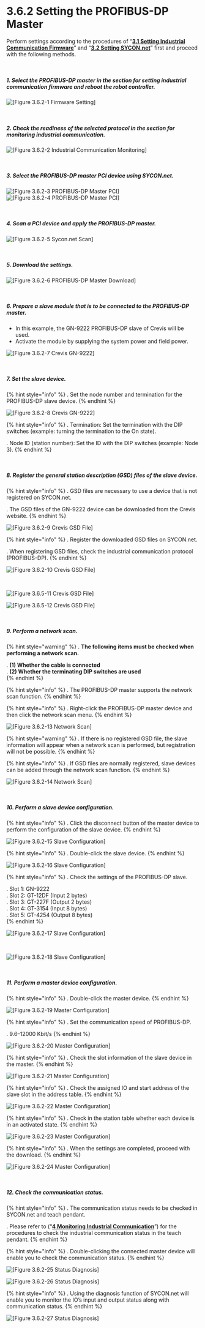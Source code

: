 ﻿# 3.6.2 Setting the PROFIBUS-DP Master


Perform settings according to the procedures of “[**3.1 Setting Industrial Communication Firmware**](../../3-settings-industrial-communication/3-1-Settings-firmware.md)” and “[**3.2 Setting SYCON.net**](../../3-settings-industrial-communication/3-2-Settings-SYCON.md)” first and proceed with the following methods.


<br>

##### 1. Select the PROFIBUS-DP master in the section for setting industrial communication firmware and reboot the robot controller.

![[Figure 3.6.2-1 Firmware Setting]](<../../_assets/3-Settings-Industrial-Communication/3.6-PROFIBUS-DP/2-Master_setting/image_1.png>) 

<br>

##### 2. Check the readiness of the selected protocol in the section for monitoring industrial communication.

![[Figure 3.6.2-2 Industrial Communication Monitoring]](<../../_assets/3-Settings-Industrial-Communication/3.6-PROFIBUS-DP/2-Master_setting/image_2.png>) 

<br>

##### 3. Select the PROFIBUS-DP master PCI device using SYCON.net.

![[Figure 3.6.2-3 PROFIBUS-DP Master PCI]](<../../_assets/3-Settings-Industrial-Communication/3.6-PROFIBUS-DP/2-Master_setting/image_3.png>)
![[Figure 3.6.2-4 PROFIBUS-DP Master PCI]](<../../_assets/3-Settings-Industrial-Communication/3.6-PROFIBUS-DP/2-Master_setting/image_4.png>) 

<br>

##### 4. Scan a PCI device and apply the PROFIBUS-DP master.

![[Figure 3.6.2-5 Sycon.net Scan]](<../../_assets/3-Settings-Industrial-Communication/3.6-PROFIBUS-DP/2-Master_setting/image_5.png>) 

<br>


##### 5. Download the settings.

![[Figure 3.6.2-6 PROFIBUS-DP Master Download]](<../../_assets/3-Settings-Industrial-Communication/3.6-PROFIBUS-DP/2-Master_setting/image_6.png>) 

<br>

##### 6. Prepare a slave module that is to be connected to the PROFIBUS-DP master.
   * In this example, the GN-9222 PROFIBUS-DP slave of Crevis will be used. 
   * Activate the module by supplying the system power and field power.

![[Figure 3.6.2-7 Crevis GN-9222]](<../../_assets/3-Settings-Industrial-Communication/3.6-PROFIBUS-DP/2-Master_setting/image_7.png>) 


<br>

##### 7. Set the slave device.

{% hint style="info" %}
\.      Set the node number and termination for the PROFIBUS-DP slave device.
{% endhint %}

![[Figure 3.6.2-8 Crevis GN-9222]](<../../_assets/3-Settings-Industrial-Communication/3.6-PROFIBUS-DP/2-Master_setting/image_8.png>) 


{% hint style="info" %}
\.      Termination: Set the termination with the DIP switches (example: turning the termination to the On state).

\.      Node ID (station number): Set the ID with the DIP switches (example: Node 3).
{% endhint %}

<br>

##### 8. Register the general station description (GSD) files of the slave device.

{% hint style="info" %}
\.      GSD files are necessary to use a device that is not registered on SYCON.net.


\.      The GSD files of the GN-9222 device can be downloaded from the Crevis website.
{% endhint %}

![[Figure 3.6.2-9 Crevis GSD File]](<../../_assets/3-Settings-Industrial-Communication/3.6-PROFIBUS-DP/2-Master_setting/image_9.png>)

{% hint style="info" %}
\.      Register the downloaded GSD files on SYCON.net.

\.      When registering GSD files, check the industrial communication protocol (PROFIBUS-DP).
{% endhint %}

![[Figure 3.6.2-10 Crevis GSD File]](<../../_assets/3-Settings-Industrial-Communication/3.6-PROFIBUS-DP/2-Master_setting/image_10.png>)

<br>

![[Figure 3.6.5-11 Crevis GSD File]](<../../_assets/3-Settings-Industrial-Communication/3.6-PROFIBUS-DP/2-Master_setting/image_11.png>)

![[Figure 3.6.5-12 Crevis GSD File]](<../../_assets/3-Settings-Industrial-Communication/3.6-PROFIBUS-DP/2-Master_setting/image_12.png>)



<br>

##### 9. Perform a network scan.

{% hint style="warning" %}
\.      **The following items must be checked when performing a network scan.**

\.      **(1) Whether the cable is connected**  
\.      **(2) Whether the terminating DIP switches are used**  
{% endhint %}

{% hint style="info" %}
\.      The PROFIBUS-DP master supports the network scan function.
{% endhint %}

{% hint style="info" %}
\.      Right-click the PROFIBUS-DP master device and then click the network scan menu.
{% endhint %}

![[Figure 3.6.2-13 Network Scan]](<../../_assets/3-Settings-Industrial-Communication/3.6-PROFIBUS-DP/2-Master_setting/image_13.png>)

{% hint style="warning" %}
\.      If there is no registered GSD file, the slave information will appear when a network scan is performed, but registration will not be possible.
{% endhint %}

{% hint style="info" %}
\.      If GSD files are normally registered, slave devices can be added through the network scan function.
{% endhint %}

![[Figure 3.6.2-14 Network Scan]](<../../_assets/3-Settings-Industrial-Communication/3.6-PROFIBUS-DP/2-Master_setting/image_14.png>)

<br>

##### 10. Perform a slave device configuration.

{% hint style="info" %}
\.      Click the disconnect button of the master device to perform the configuration of the slave device.
{% endhint %}

![[Figure 3.6.2-15 Slave Configuration]](<../../_assets/3-Settings-Industrial-Communication/3.6-PROFIBUS-DP/2-Master_setting/image_15.png>)

{% hint style="info" %}
\.      Double-click the slave device.
{% endhint %}

![[Figure 3.6.2-16 Slave Configuration]](<../../_assets/3-Settings-Industrial-Communication/3.6-PROFIBUS-DP/2-Master_setting/image_16.png>)

{% hint style="info" %}
\.      Check the settings of the PROFIBUS-DP slave.

\.      Slot 1: GN-9222  
\.      Slot 2: GT-12DF (Input 2 bytes)  
\.      Slot 3: GT-227F (Output 2 bytes)  
\.      Slot 4: GT-3154 (Input 8 bytes)  
\.      Slot 5: GT-4254 (Output 8 bytes)  
{% endhint %}

![[Figure 3.6.2-17 Slave Configuration]](<../../_assets/3-Settings-Industrial-Communication/3.6-PROFIBUS-DP/2-Master_setting/image_17.png>)

<br>

![[Figure 3.6.2-18 Slave Configuration]](<../../_assets/3-Settings-Industrial-Communication/3.6-PROFIBUS-DP/2-Master_setting/image_18.png>)


<br>

##### 11. Perform a master device configuration.

{% hint style="info" %}
\.      Double-click the master device.
{% endhint %}

![[Figure 3.6.2-19 Master Configuration]](<../../_assets/3-Settings-Industrial-Communication/3.6-PROFIBUS-DP/2-Master_setting/image_19.png>)


{% hint style="info" %}
\.      Set the communication speed of PROFIBUS-DP.

\.      9.6–12000 Kbit/s 
{% endhint %}

![[Figure 3.6.2-20 Master Configuration]](<../../_assets/3-Settings-Industrial-Communication/3.6-PROFIBUS-DP/2-Master_setting/image_20.png>)

{% hint style="info" %}
\.     Check the slot information of the slave device in the master.
{% endhint %}

![[Figure 3.6.2-21 Master Configuration]](<../../_assets/3-Settings-Industrial-Communication/3.6-PROFIBUS-DP/2-Master_setting/image_21.png>)

{% hint style="info" %}
\.      Check the assigned IO and start address of the slave slot in the address table.
{% endhint %}

![[Figure 3.6.2-22 Master Configuration]](<../../_assets/3-Settings-Industrial-Communication/3.6-PROFIBUS-DP/2-Master_setting/image_22.png>)

{% hint style="info" %}
\.      Check in the station table whether each device is in an activated state.
{% endhint %}

![[Figure 3.6.2-23 Master Configuration]](<../../_assets/3-Settings-Industrial-Communication/3.6-PROFIBUS-DP/2-Master_setting/image_23.png>)


{% hint style="info" %}
\.      When the settings are completed, proceed with the download.
{% endhint %}

![[Figure 3.6.2-24 Master Configuration]](<../../_assets/3-Settings-Industrial-Communication/3.6-PROFIBUS-DP/2-Master_setting/image_24.png>)

<br>

##### 12. Check the communication status.

{% hint style="info" %}
\.        The communication status needs to be checked in SYCON.net and teach pendant.

\.        Please refer to (“[**4 Monitoring Industrial Communication**](../../4-monitoring-industrial-communication/README.md)”) for the procedures to check the industrial communication status in the teach pendant.
{% endhint %}

{% hint style="info" %}
\.      Double-clicking the connected master device will enable you to check the communication status.
{% endhint %}

![[Figure 3.6.2-25 Status Diagnosis]](<../../_assets/3-Settings-Industrial-Communication/3.6-PROFIBUS-DP/2-Master_setting/image_25.png>)

![[Figure 3.6.2-26 Status Diagnosis]](<../../_assets/3-Settings-Industrial-Communication/3.6-PROFIBUS-DP/2-Master_setting/image_26.png>)

{% hint style="info" %}
\.        Using the diagnosis function of SYCON.net will enable you to monitor the IO’s input and output status along with communication status.
{% endhint %}

![[Figure 3.6.2-27 Status Diagnosis]](<../../_assets/3-Settings-Industrial-Communication/3.6-PROFIBUS-DP/2-Master_setting/image_27.png>)


